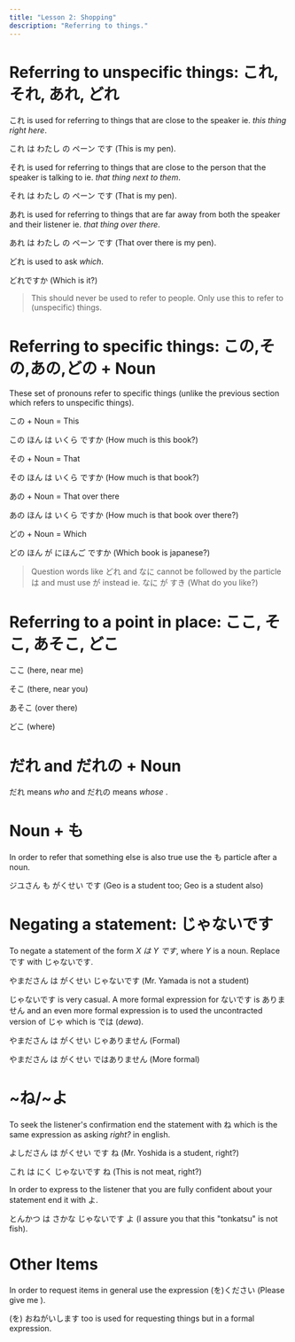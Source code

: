 ```yaml
---
title: "Lesson 2: Shopping"
description: "Referring to things."
---
```


# Referring to unspecific things: これ, それ, あれ, どれ
これ is used for referring to things that are close to the speaker ie. 
_this thing right here_.

これ は わたし の ペーン です (This is my pen).

それ is used for referring to things that are close to the person that the speaker is 
talking to ie. _that thing next to them_.

それ は わたし の ペーン です (That is my pen).

あれ is used for referring to things that are far away from both the speaker and their 
listener ie. _that thing over there_.

あれ は わたし の ペーン です (That over there is my pen).

どれ is used to ask _which_.

どれですか (Which is it?)

> This should never be used to refer to people.
> Only use this to refer to (unspecific) things.

# Referring to specific things: この,その,あの,どの + Noun
These set of pronouns refer to specific things (unlike the previous section which refers 
to unspecific things).

この + Noun = This <thing>

この ほん は いくら ですか (How much is this book?)

その + Noun = That <thing>

その ほん は いくら ですか (How much is that book?)

あの + Noun = That <thing> over there

あの ほん は いくら ですか (How much is that book over there?)

どの + Noun = Which <thing>

どの ほん が にほんご ですか (Which book is japanese?)

> Question words like どれ and なに cannot be followed by the particle は and must use 
> が instead ie. なに が すき (What do you like?)

# Referring to a point in place: ここ, そこ, あそこ, どこ

ここ (here, near me)

そこ (there, near you)

あそこ (over there)

どこ (where)

# だれ and だれの + Noun
だれ means _who_ and だれの means _whose <thing>_.

# Noun + も
In order to refer that something else is also true use the も particle after a noun.

ジユさん も がくせい です (Geo is a student too; Geo is a student also)

# Negating a statement: じゃないです
To negate a statement of the form _X は Y です_, where _Y_ is a noun. Replace です with 
じゃないです.

やまださん は がくせい じゃないです (Mr. Yamada is not a student)

じゃないです is very casual. A more formal expression for ないです is ありません and 
an even more formal expression is to used the uncontracted version of じゃ which 
is では (_dewa_).

やまださん は がくせい じゃありません (Formal)

やまださん は がくせい ではありません (More formal)

# ~ね/~よ
To seek the listener's confirmation end the statement with ね which is the same expression 
as asking _right?_ in english.

よしださん は がくせい です ね (Mr. Yoshida is a student, right?)

これ は にく じゃないです ね (This is not meat, right?)

In order to express to the listener that you are fully confident about your statement end 
it with よ.

とんかつ は さかな じゃないです よ (I assure you that this "tonkatsu" is not fish).

# Other Items

In order to request items in general use the expression 
(を)ください (Please give me <thing>).

(を) おねがいします too is used for requesting things but in a formal expression.

